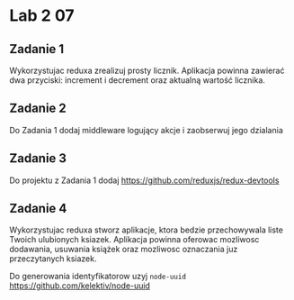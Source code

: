 # Lab 2  07


## Zadanie 1
Wykorzystujac reduxa zrealizuj prosty licznik. Aplikacja powinna zawierać dwa przyciski: increment i decrement oraz aktualną wartość licznika.

## Zadanie 2
Do Zadania 1 dodaj middleware logujący akcje i zaobserwuj jego dzialania

## Zadanie 3
Do projektu z Zadania 1 dodaj https://github.com/reduxjs/redux-devtools 

## Zadanie 4
Wykorzystujac reduxa stworz aplikacje, ktora bedzie przechowywala liste Twoich ulubionych ksiazek.
Aplikacja powinna oferowac mozliwosc dodawania, usuwania książek oraz mozliwosc oznaczania juz przeczytanych ksiazek.

Do generowania identyfikatorow uzyj `node-uuid` https://github.com/kelektiv/node-uuid

